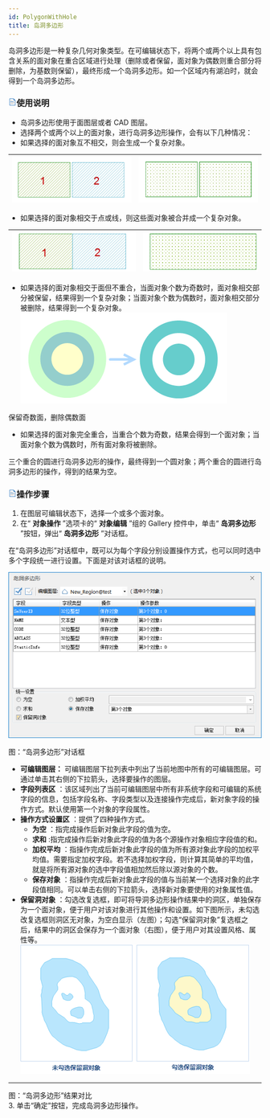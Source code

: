 ```yaml
---
id: PolygonWithHole
title: 岛洞多边形  
---  
```

岛洞多边形是一种复杂几何对象类型。在可编辑状态下，将两个或两个以上具有包含关系的面对象在重合区域进行处理（删除或者保留，面对象为偶数则重合部分将删除，为基数则保留），最终形成一个岛洞多边形。如一个区域内有湖泊时，就会得到一个岛洞多边形。

### ![](../../../img/read.gif)使用说明

  * 岛洞多边形使用于面图层或者 CAD 图层。
  * 选择两个或两个以上的面对象，进行岛洞多边形操作，会有以下几种情况：
  * 如果选择的面对象互不相交，则会生成一个复杂对象。  

![](img/Hole1.png)|![](img/Hole2.png)  
--|--    
* 如果选择的面对象相交于点或线，则这些面对象被合并成一个复杂对象。  

![](img/Hole3.png)|![](img/Hole4.png)  
---|---  
* 如果选择的面对象相交于面但不重合，当面对象个数为奇数时，面对象相交部分被保留，结果得到一个复杂对象；当面对象个数为偶数时，面对象相交部分被删除，结果得到一个复杂对象。
![](img/Hole6.png)  

保留奇数面，删除偶数面  
* 如果选择的面对象完全重合，当重合个数为奇数，结果会得到一个面对象；当面对象个数为偶数时，所有面对象将被删除。

三个重合的圆进行岛洞多边形的操作，最终得到一个圆对象；两个重合的圆进行岛洞多边形的操作，得到的结果为空。

### ![](../../../img/read.gif)操作步骤

1. 在图层可编辑状态下，选择一个或多个面对象。 
2. 在“ **对象操作** ”选项卡的“ **对象编辑** ”组的 Gallery 控件中，单击“ **岛洞多边形** ”按钮，弹出“ **岛洞多边形** ”对话框。

在“岛洞多边形”对话框中，既可以为每个字段分别设置操作方式，也可以同时选中多个字段统一进行设置。下面是对该对话框的说明。

![](img/PlygonWHoleDia.png)  

图：“岛洞多边形”对话框  
  * **可编辑图层：** 可编辑图层下拉列表中列出了当前地图中所有的可编辑图层。可通过单击其右侧的下拉箭头，选择要操作的图层。
  * **字段列表区** ：该区域列出了当前可编辑图层中所有非系统字段和可编辑的系统字段的信息，包括字段名称、字段类型以及连接操作完成后，新对象字段的操作方式。默认使用第一个对象的字段属性。
  * **操作方式设置区** ：提供了四种操作方式。 
    * **为空** ：指完成操作后新对象此字段的值为空。
    * **求和** :指完成操作后新对象此字段的值为各个源操作对象相应字段值的和。
    * **加权平均** ：指操作完成后新对象此字段的值为所有源对象此字段的加权平均值。需要指定加权字段。若不选择加权字段，则计算其简单的平均值，就是将所有源对象的选中字段值相加然后除以源对象的个数。
    * **保存对象** ：指操作完成后新对象此字段的值与当前某一个选择对象的此字段值相同。可以单击右侧的下拉箭头，选择新对象要使用的对象属性值。
  * **保留洞对象** ：勾选改复选框，即可将导洞多边形操作结果中的洞区，单独保存为一个面对象，便于用户对该对象进行其他操作和设置。如下图所示，未勾选改复选框则洞区无对象，为空白显示（左图）；勾选“保留洞对象”复选框之后，结果中的洞区会保存为一个面对象（右图），便于用户对其设置风格、属性等。   
   ![](img/HoleResult.png)  
---  
图：“岛洞多边形”结果对比  
3. 单击“确定”按钮，完成岛洞多边形操作。




